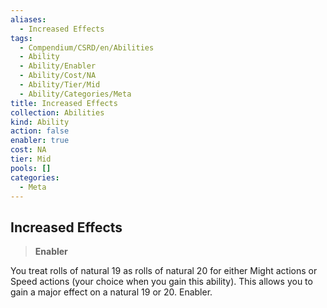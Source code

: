 ```yaml
---
aliases:
  - Increased Effects
tags:
  - Compendium/CSRD/en/Abilities
  - Ability
  - Ability/Enabler
  - Ability/Cost/NA
  - Ability/Tier/Mid
  - Ability/Categories/Meta
title: Increased Effects
collection: Abilities
kind: Ability
action: false
enabler: true
cost: NA
tier: Mid
pools: []
categories:
  - Meta
---
```

## Increased Effects  
>**Enabler**
  
You treat rolls of natural 19 as rolls of natural 20 for either Might actions or Speed actions (your choice when you gain this ability). This allows you to gain a major effect on a natural 19 or 20. Enabler.